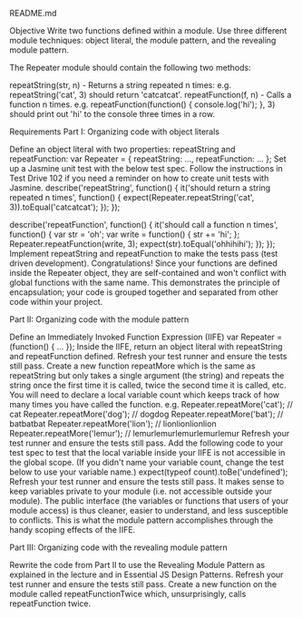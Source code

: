 README.md

Objective
Write two functions defined within a module. Use three different module techniques: object literal, the module pattern, and the revealing module pattern.

The Repeater module should contain the following two methods:

repeatString(str, n) - Returns a string repeated n times:
e.g. repeatString('cat', 3) should return 'catcatcat'.
repeatFunction(f, n) - Calls a function n times.
e.g. repeatFunction(function() { console.log('hi'); }, 3) should print out 'hi' to the console three times in a row.


Requirements
Part I: Organizing code with object literals

Define an object literal with two properties: repeatString and repeatFunction:
var Repeater = {
 repeatString: ...,
 repeatFunction: ...
};
Set up a Jasmine unit test with the below test spec. Follow the instructions in Test Drive 102 if you need a reminder on how to create unit tests with Jasmine.
describe('repeatString', function() {
 it('should return a string repeated n times', function() {
  expect(Repeater.repeatString('cat', 3)).toEqual('catcatcat');
 });
});

describe('repeatFunction', function() {
 it('should call a function n times', function() {
  var str = 'oh';
  var write = function() { str += 'hi'; };
  Repeater.repeatFunction(write, 3);
  expect(str).toEqual('ohhihihi');
 });
});
Implement repeatString and repeatFunction to make the tests pass (test driven development).
Congratulations! Since your functions are defined inside the Repeater object, they are self-contained and won't conflict with global functions with the same name. This demonstrates the principle of encapsulation; your code is grouped together and separated from other code within your project.

Part II: Organizing code with the module pattern

Define an Immediately Invoked Function Expression (IIFE)
var Repeater = (function() {
 ...
});
Inside the IIFE, return an object literal with repeatString and repeatFunction defined.
Refresh your test runner and ensure the tests still pass.
Create a new function repeatMore which is the same as repeatString but only takes a single argument (the string) and repeats the string once the first time it is called, twice the second time it is called, etc. You will need to declare a local variable count which keeps track of how many times you have called the function.
e.g.
Repeater.repeatMore('cat'); // cat
Repeater.repeatMore('dog'); // dogdog
Repeater.repeatMore('bat'); // batbatbat
Repeater.repeatMore('lion'); // lionlionlionlion
Repeater.repeatMore('lemur'); // lemurlemurlemurlemurlemur
Refresh your test runner and ensure the tests still pass.
Add the following code to your test spec to test that the local variable inside your IIFE is not accessible in the global scope. (If you didn't name your variable count, change the test below to use your variable name.)
expect(typeof count).toBe('undefined');
Refresh your test runner and ensure the tests still pass.
It makes sense to keep variables private to your module (i.e. not accessible outside your module). The public interface (the variables or functions that users of your module access) is thus cleaner, easier to understand, and less susceptible to conflicts. This is what the module pattern accomplishes through the handy scoping effects of the IIFE.

Part III: Organizing code with the revealing module pattern

Rewrite the code from Part II to use the Revealing Module Pattern as explained in the lecture and in Essential JS Design Patterns.
Refresh your test runner and ensure the tests still pass.
Create a new function on the module called repeatFunctionTwice which, unsurprisingly, calls repeatFunction twice.